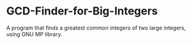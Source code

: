 # GCD-Finder-for-Big-Integers

A program that finds a greatest common integers of two large integers, using GNU MP library.

